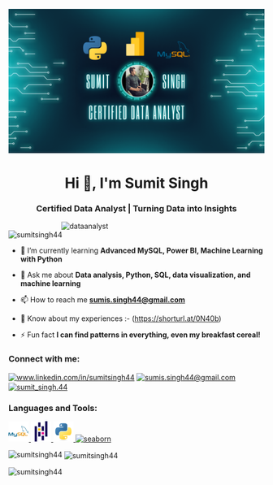 ![logo](https://github.com/sumitsingh44/sumitsingh44/blob/main/Github%20Profile%20Banner.png)
<h1 align="center">Hi 👋, I'm Sumit Singh</h1>
<h3 align="center">Certified Data Analyst | Turning Data into Insights</h3>

<img align="right" alt="dataanalyst" width="400" src="https://cdn.dribbble.com/users/13496/screenshots/1327531/analytics-app.gif">

<p align="left"> <img src="https://komarev.com/ghpvc/?username=sumitsingh44&label=Profile%20views&color=0e75b6&style=flat" alt="sumitsingh44" /> </p>

- 🌱 I’m currently learning **Advanced MySQL, Power BI, Machine Learning with Python**

- 💬 Ask me about **Data analysis, Python, SQL, data visualization, and machine learning**

- 📫 How to reach me **sumis.singh44@gmail.com**

- 📄 Know about my experiences :- (https://shorturl.at/0N40b)

- ⚡ Fun fact **I can find patterns in everything, even my breakfast cereal!**

<h3 align="left">Connect with me:</h3>
<p align="left">
<a href="https://linkedin.com/in/www.linkedin.com/in/sumitsingh44" target="blank"><img align="center" src="https://raw.githubusercontent.com/rahuldkjain/github-profile-readme-generator/master/src/images/icons/Social/linked-in-alt.svg" alt="www.linkedin.com/in/sumitsingh44" height="30" width="40" /></a>
<a href="https://fb.com/sumis.singh44@gmail.com" target="blank"><img align="center" src="https://raw.githubusercontent.com/rahuldkjain/github-profile-readme-generator/master/src/images/icons/Social/facebook.svg" alt="sumis.singh44@gmail.com" height="30" width="40" /></a>
<a href="https://instagram.com/sumit_singh.44" target="blank"><img align="center" src="https://raw.githubusercontent.com/rahuldkjain/github-profile-readme-generator/master/src/images/icons/Social/instagram.svg" alt="sumit_singh.44" height="30" width="40" /></a>
</p>

<h3 align="left">Languages and Tools:</h3>
<p align="left"> <a href="https://www.mysql.com/" target="_blank" rel="noreferrer"> <img src="https://raw.githubusercontent.com/devicons/devicon/master/icons/mysql/mysql-original-wordmark.svg" alt="mysql" width="40" height="40"/> </a> <a href="https://pandas.pydata.org/" target="_blank" rel="noreferrer"> <img src="https://raw.githubusercontent.com/devicons/devicon/2ae2a900d2f041da66e950e4d48052658d850630/icons/pandas/pandas-original.svg" alt="pandas" width="40" height="40"/> </a> <a href="https://www.python.org" target="_blank" rel="noreferrer"> <img src="https://raw.githubusercontent.com/devicons/devicon/master/icons/python/python-original.svg" alt="python" width="40" height="40"/> </a> <a href="https://seaborn.pydata.org/" target="_blank" rel="noreferrer"> <img src="https://seaborn.pydata.org/_images/logo-mark-lightbg.svg" alt="seaborn" width="40" height="40"/> </a> </p>

<p><img align="left" src="https://github-readme-stats.vercel.app/api/top-langs?username=sumitsingh44&show_icons=true&locale=en&layout=compact" alt="sumitsingh44" /></p>

<p>&nbsp;<img align="center" src="https://github-readme-stats.vercel.app/api?username=sumitsingh44&show_icons=true&locale=en" alt="sumitsingh44" /></p>

<p><img align="center" src="https://github-readme-streak-stats.herokuapp.com/?user=sumitsingh44&" alt="sumitsingh44" /></p>
